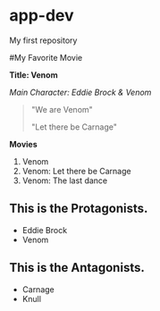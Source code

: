 # app-dev
My first repository

#My Favorite Movie

**Title: Venom**

*Main Character: Eddie Brock & Venom*
>"We are Venom"
>
>"Let there be Carnage"

**Movies**
1. Venom
2. Venom: Let there be Carnage
3. Venom: The last dance
## This is the Protagonists.
- Eddie Brock
- Venom
  
## This is the Antagonists.
- Carnage
- Knull






